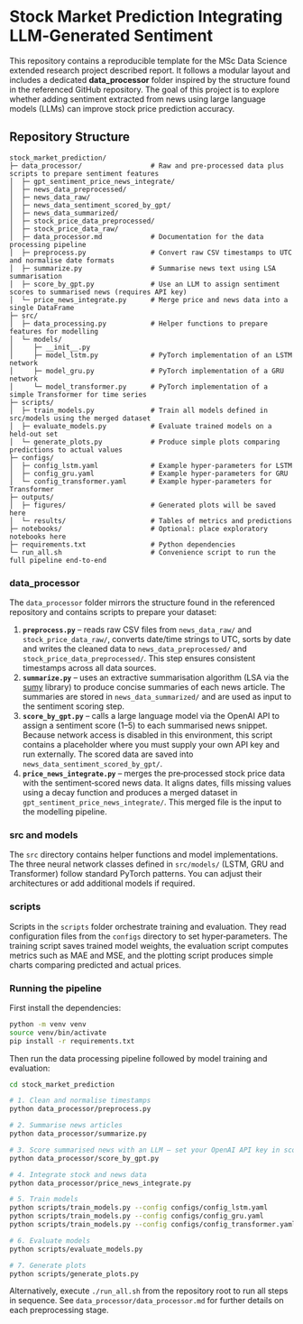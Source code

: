 # Stock Market Prediction Integrating LLM‑Generated Sentiment

This repository contains a reproducible template for the MSc Data Science extended research project described report.  It follows a modular layout and includes a dedicated **data_processor** folder inspired by the structure found in the referenced GitHub repository.  The goal of this project is to explore whether adding sentiment extracted from news using large language models (LLMs) can improve stock price prediction accuracy.

## Repository Structure

```text
stock_market_prediction/
├─ data_processor/                 # Raw and pre‑processed data plus scripts to prepare sentiment features
│  ├─ gpt_sentiment_price_news_integrate/
│  ├─ news_data_preprocessed/
│  ├─ news_data_raw/
│  ├─ news_data_sentiment_scored_by_gpt/
│  ├─ news_data_summarized/
│  ├─ stock_price_data_preprocessed/
│  ├─ stock_price_data_raw/
│  ├─ data_processor.md            # Documentation for the data processing pipeline
│  ├─ preprocess.py                # Convert raw CSV timestamps to UTC and normalise date formats
│  ├─ summarize.py                 # Summarise news text using LSA summarisation
│  ├─ score_by_gpt.py              # Use an LLM to assign sentiment scores to summarised news (requires API key)
│  └─ price_news_integrate.py      # Merge price and news data into a single DataFrame
├─ src/
│  ├─ data_processing.py           # Helper functions to prepare features for modelling
│  └─ models/
│     ├─ __init__.py
│     ├─ model_lstm.py             # PyTorch implementation of an LSTM network
│     ├─ model_gru.py              # PyTorch implementation of a GRU network
│     └─ model_transformer.py      # PyTorch implementation of a simple Transformer for time series
├─ scripts/
│  ├─ train_models.py              # Train all models defined in src/models using the merged dataset
│  ├─ evaluate_models.py           # Evaluate trained models on a held‑out set
│  └─ generate_plots.py            # Produce simple plots comparing predictions to actual values
├─ configs/
│  ├─ config_lstm.yaml             # Example hyper‑parameters for LSTM
│  ├─ config_gru.yaml              # Example hyper‑parameters for GRU
│  └─ config_transformer.yaml      # Example hyper‑parameters for Transformer
├─ outputs/
│  ├─ figures/                     # Generated plots will be saved here
│  └─ results/                     # Tables of metrics and predictions
├─ notebooks/                      # Optional: place exploratory notebooks here
├─ requirements.txt                # Python dependencies
└─ run_all.sh                      # Convenience script to run the full pipeline end‑to‑end
```

### data_processor

The `data_processor` folder mirrors the structure found in the referenced repository and contains scripts to prepare your dataset:

1. **`preprocess.py`** – reads raw CSV files from `news_data_raw/` and `stock_price_data_raw/`, converts date/time strings to UTC, sorts by date and writes the cleaned data to `news_data_preprocessed/` and `stock_price_data_preprocessed/`.  This step ensures consistent timestamps across all data sources.
2. **`summarize.py`** – uses an extractive summarisation algorithm (LSA via the [sumy](https://github.com/miso-belica/sumy) library) to produce concise summaries of each news article.  The summaries are stored in `news_data_summarized/` and are used as input to the sentiment scoring step.
3. **`score_by_gpt.py`** – calls a large language model via the OpenAI API to assign a sentiment score (1–5) to each summarised news snippet.  Because network access is disabled in this environment, this script contains a placeholder where you must supply your own API key and run externally.  The scored data are saved into `news_data_sentiment_scored_by_gpt/`.
4. **`price_news_integrate.py`** – merges the pre‑processed stock price data with the sentiment‑scored news data.  It aligns dates, fills missing values using a decay function and produces a merged dataset in `gpt_sentiment_price_news_integrate/`.  This merged file is the input to the modelling pipeline.

### src and models

The `src` directory contains helper functions and model implementations.  The three neural network classes defined in `src/models/` (LSTM, GRU and Transformer) follow standard PyTorch patterns.  You can adjust their architectures or add additional models if required.

### scripts

Scripts in the `scripts` folder orchestrate training and evaluation.  They read configuration files from the `configs` directory to set hyper‑parameters.  The training script saves trained model weights, the evaluation script computes metrics such as MAE and MSE, and the plotting script produces simple charts comparing predicted and actual prices.

### Running the pipeline

First install the dependencies:

```bash
python -m venv venv
source venv/bin/activate
pip install -r requirements.txt
```

Then run the data processing pipeline followed by model training and evaluation:

```bash
cd stock_market_prediction

# 1. Clean and normalise timestamps
python data_processor/preprocess.py

# 2. Summarise news articles
python data_processor/summarize.py

# 3. Score summarised news with an LLM – set your OpenAI API key in score_by_gpt.py before running
python data_processor/score_by_gpt.py

# 4. Integrate stock and news data
python data_processor/price_news_integrate.py

# 5. Train models
python scripts/train_models.py --config configs/config_lstm.yaml
python scripts/train_models.py --config configs/config_gru.yaml
python scripts/train_models.py --config configs/config_transformer.yaml

# 6. Evaluate models
python scripts/evaluate_models.py

# 7. Generate plots
python scripts/generate_plots.py
```

Alternatively, execute `./run_all.sh` from the repository root to run all steps in sequence.  See `data_processor/data_processor.md` for further details on each preprocessing stage.
